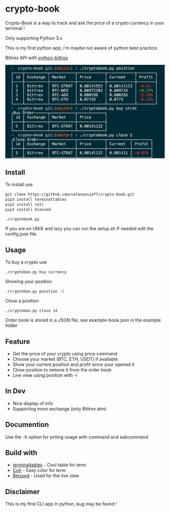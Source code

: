 # crypto-book
Crypto-Book is a way to track and ask the price of a crypto currency in your terminal !

Only supporting Python 3.x

This is my first python app, i'm maybe not aware of python best practice.

Bittrex API with [python-bittrex](https://github.com/ericsomdahl/python-bittrex)

![Image of the app](https://raw.githubusercontent.com/vafanassieff/crypto-book/master/example/example.png)

## Install

To install use

```
git clone https://github.com/vafanassieff/crypto-book.git
pip3 install terminaltables
pip3 install colr
pip3 install blessed
```
```
./cryptobook.py
```

If you are on UNIX and lazy you can run the setup.sh
If needed edit the config.json file.

## Usage

To buy a crypto use 
```
./cryptoboo.py buy currency
```
Showing your position
```
./cryptoboo.py position -l
```
Close a position 
```
./cryptoboo.py close id
```

Order book is stored in a JSON file, see example-book.json in the example folder

## Feature

* Get the price of your crypto using price command
* Choose your market (BTC, ETH, USDT) if available
* Show your current position and profit since your opened it
* Close position to remove it from the order book
* Live view using position with -l

## In Dev

* Nice display of info
* Supporting more exchange (only Bittrex atm)

## Documention

Use the -h option for priting usage with command and subcommand

## Build with

* [terminaltables](https://github.com/Robpol86/terminaltables) - Cool table for term
* [Colr](https://github.com/welbornprod/colr) - Easy color for term
* [Blessed](https://github.com/jquast/blessed) - Used for the live view

## Disclaimer

This is my first CLI app in python, bug may be found !